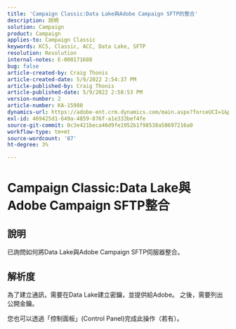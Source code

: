 ```yaml
---
title: 'Campaign Classic:Data Lake與Adobe Campaign SFTP的整合'
description: 說明
solution: Campaign
product: Campaign
applies-to: Campaign Classic
keywords: KCS, Classic, ACC, Data Lake, SFTP
resolution: Resolution
internal-notes: E-000171688
bug: false
article-created-by: Craig Thonis
article-created-date: 5/9/2022 2:54:37 PM
article-published-by: Craig Thonis
article-published-date: 5/9/2022 2:58:53 PM
version-number: 2
article-number: KA-15980
dynamics-url: https://adobe-ent.crm.dynamics.com/main.aspx?forceUCI=1&pagetype=entityrecord&etn=knowledgearticle&id=537447ec-a7cf-ec11-a7b5-00224809c196
exl-id: 469425d1-649a-4859-876f-a1e333bef4fe
source-git-commit: 0c3e421beca46d9fe1952b1f98538a50697216a0
workflow-type: tm+mt
source-wordcount: '87'
ht-degree: 3%

---
```


# Campaign Classic:Data Lake與Adobe Campaign SFTP整合

## 說明


已詢問如何將Data Lake與Adobe Campaign SFTP伺服器整合。


## 解析度


為了建立通訊，需要在Data Lake建立密鑰，並提供給Adobe。 之後，需要列出公開金鑰。



您也可以透過「控制面板」(Control Panel)完成此操作（若有）。
